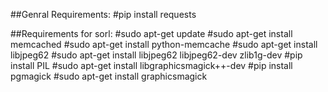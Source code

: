 ##Genral Requirements:
 #pip install requests


##Requirements for sorl:
#sudo apt-get update
#sudo apt-get install memcached
#sudo apt-get install python-memcache
#sudo apt-get install libjpeg62
#sudo apt-get install libjpeg62 libjpeg62-dev zlib1g-dev
#pip install PIL
#sudo apt-get install libgraphicsmagick++-dev
#pip install pgmagick
#sudo apt-get install graphicsmagick
